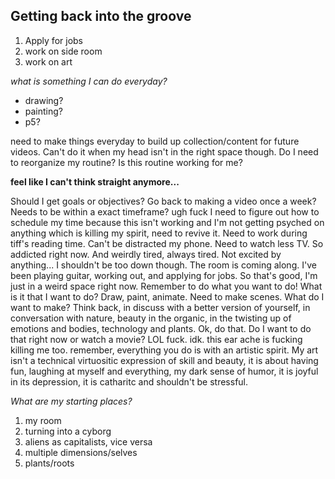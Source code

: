 ## Getting back into the groove

1. Apply for jobs
1. work on side room
1. work on art

_what is something I can do everyday?_

- drawing?
- painting?
- p5?

need to make things everyday to build up collection/content for future videos. Can't do it when my head isn't in the right space though. Do I need to reorganize my routine? Is this routine working for me? 

**feel like I can't think straight anymore...**

Should I get goals or objectives? Go back to making a video once a week? Needs to be within a exact timeframe? ugh fuck I need to figure out how to schedule my time because this isn't working and I'm not getting psyched on anything which is killing my spirit, need to revive it. Need to work during tiff's reading time. Can't be distracted my phone. Need to watch less TV. So addicted right now. And weirdly tired, always tired. Not excited by anything... I shouldn't be too down though. The room is coming along. I've been playing guitar, working out, and applying for jobs. So that's good, I'm just in a weird space right now. Remember to do what you want to do! What is it that I want to do? Draw, paint, animate. Need to make scenes. What do I want to make? Think back, in discuss with a better version of yourself, in conversation with nature, beauty in the organic, in the twisting up of emotions and bodies, technology and plants. Ok, do that. Do I want to do that right now or watch a movie? LOL fuck. idk. this ear ache is fucking killing me too. remember, everything you do is with an artistic spirit. My art isn't a technical virtuositic expression of skill and beauty, it is about having fun, laughing at myself and everything, my dark sense of humor, it is joyful in its depression, it is catharitc and shouldn't be stressful. 

_What are my starting places?_

1. my room
1. turning into a cyborg
1. aliens as capitalists, vice versa
1. multiple dimensions/selves
1. plants/roots
